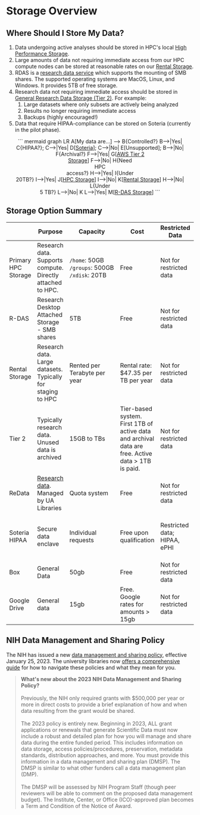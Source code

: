 # Storage Overview

## Where Should I Store My Data?

1. Data undergoing active analyses should be stored in HPC's local [High Performance Storage](storage_and_transfers/storage/hpc_storage).
2. Large amounts of data not requiring immediate access from our HPC compute nodes can be stored at reasonable rates on our [Rental Storage](/storage_and_transfers/storage/rental_storage). 
3. RDAS is a [research data service](storage_and_transfers/storage/rdas_storage) which supports the mounting of SMB shares. The supported operating systems are MacOS, Linux, and Windows. It provides 5TB of free storage. 
4. Research data not requiring immediate access should be stored in [General Research Data Storage (Tier 2)](/storage_and_transfers/storage/tier2_storage). For example:
    1. Large datasets where only subsets are actively being analyzed
    2. Results no longer requiring immediate access
    3. Backups (highly encouraged!)
5. Data that require HIPAA-compliance can be stored on Soteria (currently in the pilot phase).


<center>
``` mermaid
graph LR
  A[My data are...] --> B{Controlled?}
  B-->|Yes| C{HIPAA?};
  C-->|Yes| D[<a href="../../../resources/secure_hpc/overview/">Soteria</a>];
  C-->|No| E[Unsupported];
  B-->|No| F{Archival?}
  F-->|Yes| G[<a href="../../storage/tier2_storage/">AWS Tier 2<br>Storage</a>]
  F-->|No| H{Need<br>HPC<br>access?}
  H-->|Yes| I{Under<br>20TB?}
  I-->|Yes| J[<a href="../../storage/hpc_storage/">HPC Storage</a>]
  I-->|No| K[<a href="../../storage/rental_storage/">Rental Storage</a>]
  H-->|No| L{Under<br>5 TB?}
  L-->|No| K
  L-->|Yes| M[<a href="../../storage/rdas_storage/">R-DAS Storage</a>]
```
</center>


## Storage Option Summary

||Purpose|<div style="width:120px">Capacity</div>|Cost|Restricted Data|Access|Duration|Backup|
|-|-|-|-|-|-|-|-|
|Primary HPC Storage|Research data. Supports compute. Directly attached to HPC.|```/home```: 50GB<br>```/groups```: 500GB<br>```/xdisk```: 20TB|Free|Not for restricted data|Directly mounted on HPC. Also uses Globus and DTNs.|Long term. Aligns with HPC purchase cycle.|No|
|R-DAS|Research Desktop Attached Storage - SMB shares|5TB|Free|Not for restricted data|Mounted to workstations as shares|Long term|No|
|Rental Storage|Research data. Large datasets. Typically for staging to HPC|Rented per Terabyte per year|Rental rate: $47.35 per TB per year|Not for restricted data|Uses Globus and DTNs. Copy data to Primary|Long term. Aligns with HPC purchase cycle|No|
|Tier 2|Typically research data. Unused data is archived|15GB to TBs|Tier-based system. First 1TB of active data and archival data are free. Active data > 1TB is paid.|Not for restricted data|Uses Globus and AWS command line interface|Typically long term since use of Glacier is free and slow|Archival|
|ReData|[Research data](https://data.library.arizona.edu/data-management/services/research-data-repository-redata). Managed by UA Libraries|Quota system|Free|Not for restricted data|Log in and fill out fields, then upload|Longer than 10 years|No|
|Soteria HIPAA|Secure data enclave|Individual requests|Free upon qualification|Restricted data; HIPAA, ePHI|HIPAA training required, followed by request process|Long term|No|
|Box|General Data|50gb|Free|Not for restricted data|Browser|Long term|No|
|Google Drive|General data|15gb|Free. Google rates for amounts > 15gb|Not for restricted data|Browser|Unlimited usage expires March 1, 2023|No|



## NIH Data Management and Sharing Policy

The NIH has issued a new [data management and sharing policy](https://sharing.nih.gov/data-management-and-sharing-policy), effective January 25, 2023. The university libraries now [offers a comprehensive guide](https://data.library.arizona.edu/data-management/nih-data-management-sharing-policy-2023) for how to navigate these policies and what they mean for you.

> **What's new about the 2023 NIH Data Management and Sharing Policy?**<br><br>
  Previously, the NIH only required grants with $500,000 per year or more in direct costs to provide a brief explanation of how and when data resulting from the grant would be shared.<br><br>
  The 2023 policy is entirely new. Beginning in 2023, ALL grant applications or renewals that generate Scientific Data must now include a robust and detailed plan for how you will manage and share data during the entire funded period. This includes information on data storage, access policies/procedures, preservation, metadata standards, distribution approaches, and more. You must provide this information in a data management and sharing plan (DMSP). The DMSP is similar to what other funders call a data management plan (DMP).<br><br>
  The DMSP will be assessed by NIH Program Staff (though peer reviewers will be able to comment on the proposed data management budget). The Institute, Center, or Office (ICO)-approved plan becomes a Term and Condition of the Notice of Award.
  
